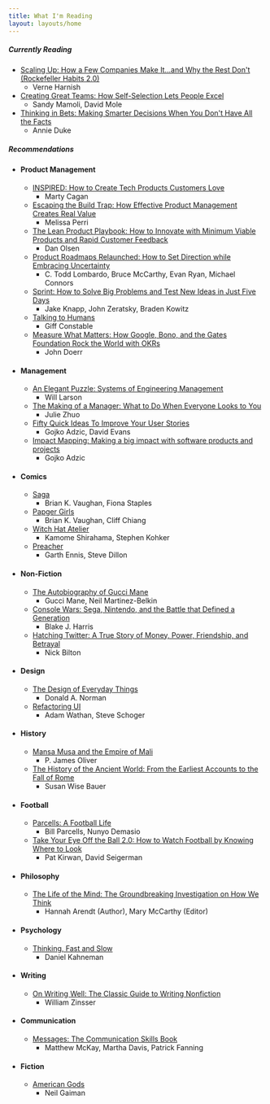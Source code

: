 ```yaml
---
title: What I'm Reading
layout: layouts/home
---
```


##### Currently Reading

- [Scaling Up: How a Few Companies Make It...and Why the Rest Don't (Rockefeller Habits 2.0)](https://www.amazon.com/gp/product/B00O5RR7QO)
  - Verne Harnish
- [Creating Great Teams: How Self-Selection Lets People Excel](https://www.amazon.com/gp/product/B019EKWG6M)
  - Sandy Mamoli, David Mole
- [Thinking in Bets: Making Smarter Decisions When You Don't Have All the Facts](https://www.amazon.com/gp/product/B074DG9LQF)
  - Annie Duke

##### Recommendations

- #### Product Management

  - [INSPIRED: How to Create Tech Products Customers Love](https://www.amazon.com/gp/product/B077NRB36N)
    - Marty Cagan
  - [Escaping the Build Trap: How Effective Product Management Creates Real Value](https://www.amazon.com/gp/product/B07K3QBWG1)
    - Melissa Perri
  - [The Lean Product Playbook: How to Innovate with Minimum Viable Products and Rapid Customer Feedback](https://www.amazon.com/gp/product/B00SZ638C8)
    - Dan Olsen
  - [Product Roadmaps Relaunched: How to Set Direction while Embracing Uncertainty](https://www.amazon.com/gp/product/B076VX53K1)
    - C. Todd Lombardo, Bruce McCarthy, Evan Ryan, Michael Connors
  - [Sprint: How to Solve Big Problems and Test New Ideas in Just Five Days](https://www.thesprintbook.com/)
    - Jake Knapp, John Zeratsky, Braden Kowitz
  - [Talking to Humans](https://www.amazon.com/gp/product/B00NSUEUL4)
    - Giff Constable
  - [Measure What Matters: How Google, Bono, and the Gates Foundation Rock the World with OKRs](https://www.amazon.com/gp/product/B078FZ9SYB)
    - John Doerr

- #### Management

  - [An Elegant Puzzle: Systems of Engineering Management](https://www.amazon.com/gp/product/B07QYCHJ7V)
    - Will Larson
  - [The Making of a Manager: What to Do When Everyone Looks to You](https://www.amazon.com/gp/product/B079WNPRL2)
    - Julie Zhuo
  - [Fifty Quick Ideas To Improve Your User Stories](https://www.amazon.com/gp/product/B00OGT2U7M)
    - Gojko Adzic, David Evans
  - [Impact Mapping: Making a big impact with software products and projects](https://www.amazon.com/gp/product/B009KWDKVA)
    - Gojko Adzic

- #### Comics

  - [Saga](https://imagecomics.com/comics/series/saga)
    - Brian K. Vaughan, Fiona Staples
  - [Papger Girls](https://imagecomics.com/comics/series/paper-girls)
    - Brian K. Vaughan, Cliff Chiang
  - [Witch Hat Atelier](https://www.amazon.com/gp/product/B07PLMRRKC)
    - Kamome Shirahama, Stephen Kohker
  - [Preacher](https://www.amazon.com/gp/product/B07JJ67FTQ)
    - Garth Ennis, Steve Dillon

- #### Non-Fiction

  - [The Autobiography of Gucci Mane](https://www.amazon.com/gp/product/B06ZXWGVWL)
    - Gucci Mane, Neil Martinez-Belkin
  - [Console Wars: Sega, Nintendo, and the Battle that Defined a Generation](https://www.amazon.com/gp/product/B00FJ379XE)
    - Blake J. Harris
  - [Hatching Twitter: A True Story of Money, Power, Friendship, and Betrayal](https://www.amazon.com/gp/product/B00CDUVSQ0)
    - Nick Bilton

- #### Design

  - [The Design of Everyday Things](https://www.amazon.com/gp/product/B00E257T6C)
    - Donald A. Norman
  - [Refactoring UI](https://refactoringui.com/)
    - Adam Wathan, Steve Schoger

- #### History

  - [Mansa Musa and the Empire of Mali](https://www.amazon.com/gp/product/B00EVA5J60)
    - P. James Oliver
  - [The History of the Ancient World: From the Earliest Accounts to the Fall of Rome](https://www.amazon.com/gp/product/B001PNYJ1C)
    - Susan Wise Bauer

- #### Football

  - [Parcells: A Football Life](https://www.amazon.com/gp/product/B00J1IQW54)
    - Bill Parcells, Nunyo Demasio
  - [Take Your Eye Off the Ball 2.0: How to Watch Football by Knowing Where to Look](https://www.amazon.com/gp/product/B015M9SQC2)
    - Pat Kirwan, David Seigerman

- #### Philosophy

  - [The Life of the Mind: The Groundbreaking Investigation on How We Think](https://www.amazon.com/gp/product/B00767VBBW)
    - Hannah Arendt (Author), Mary McCarthy (Editor)

- #### Psychology

  - [Thinking, Fast and Slow](https://www.amazon.com/Thinking-Fast-Slow-Daniel-Kahneman-ebook/dp/B00555X8OA)
    - Daniel Kahneman

- #### Writing

  - [On Writing Well: The Classic Guide to Writing Nonfiction](https://www.amazon.com/gp/product/B0090RVGW0)
    - William Zinsser

- #### Communication

  - [Messages: The Communication Skills Book](https://www.amazon.com/gp/product/1572245921)
    - Matthew McKay, Martha Davis, Patrick Fanning

- #### Fiction

  - [American Gods](https://www.amazon.com/gp/product/B004YW4L5K)
    - Neil Gaiman
